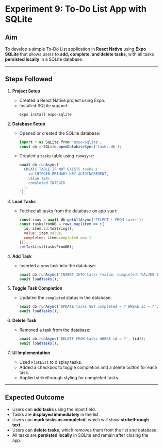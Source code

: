 # Experiment 9: To-Do List App with SQLite

## Aim
To develop a simple To-Do List application in **React Native** using **Expo SQLite** that allows users to **add, complete, and delete tasks**, with all tasks **persisted locally** in a SQLite database.

---

## Steps Followed

1. **Project Setup**  
   - Created a React Native project using Expo.  
   - Installed SQLite support:  
     ```bash
     expo install expo-sqlite
     ```

2. **Database Setup**  
   - Opened or created the SQLite database:  
     ```javascript
     import * as SQLite from 'expo-sqlite';
     const db = SQLite.openDatabaseSync('tasks.db');
     ```
   - Created a `tasks` table using `runAsync`:  
     ```javascript
     await db.runAsync(`
       CREATE TABLE IF NOT EXISTS tasks (
         id INTEGER PRIMARY KEY AUTOINCREMENT,
         value TEXT,
         completed INTEGER
       );
     `);
     ```

3. **Load Tasks**  
   - Fetched all tasks from the database on app start:  
     ```javascript
     const rows = await db.getAllAsync('SELECT * FROM tasks');
     const tasksFromDB = rows.map(item => ({
       id: item.id.toString(),
       value: item.value,
       completed: item.completed === 1
     }));
     setTaskList(tasksFromDB);
     ```

4. **Add Task**  
   - Inserted a new task into the database:  
     ```javascript
     await db.runAsync('INSERT INTO tasks (value, completed) VALUES (?, ?)', [task, 0]);
     await loadTasks();
     ```

5. **Toggle Task Completion**  
   - Updated the `completed` status in the database:  
     ```javascript
     await db.runAsync('UPDATE tasks SET completed = ? WHERE id = ?', [completed ? 1 : 0, id]);
     await loadTasks();
     ```

6. **Delete Task**  
   - Removed a task from the database:  
     ```javascript
     await db.runAsync('DELETE FROM tasks WHERE id = ?', [id]);
     await loadTasks();
     ```

7. **UI Implementation**  
   - Used `FlatList` to display tasks.  
   - Added a checkbox to toggle completion and a delete button for each task.  
   - Applied strikethrough styling for completed tasks.

---

## Expected Outcome

- Users can **add tasks** using the input field.  
- Tasks are **displayed immediately** in the list.  
- Users can **mark tasks as completed**, which will show **strikethrough text**.  
- Users can **delete tasks**, which removes them from the list and database.  
- All tasks are **persisted locally** in SQLite and remain after closing the app.
